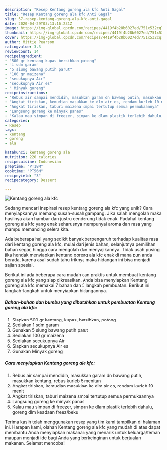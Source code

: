 ```yaml
---
description: "Resep Kentang goreng ala kfc Anti Gagal"
title: "Resep Kentang goreng ala kfc Anti Gagal"
slug: 57-resep-kentang-goreng-ala-kfc-anti-gagal
date: 2020-04-29T03:13:16.231Z
image: https://img-global.cpcdn.com/recipes/4419f4b28b6027ed/751x532cq70/kentang-goreng-ala-kfc-foto-resep-utama.jpg
thumbnail: https://img-global.cpcdn.com/recipes/4419f4b28b6027ed/751x532cq70/kentang-goreng-ala-kfc-foto-resep-utama.jpg
cover: https://img-global.cpcdn.com/recipes/4419f4b28b6027ed/751x532cq70/kentang-goreng-ala-kfc-foto-resep-utama.jpg
author: Mittie Pearson
ratingvalue: 3.3
reviewcount: 14
recipeingredient:
- "500 gr kentang kupas bersihkan potong"
- "1 sdm garam"
- "5 siung bawang putih parut"
- "100 gr maizena"
- "secukupnya Air"
- "secukupnya Air es"
- " Minyak goreng"
recipeinstructions:
- "Rebus air sampai mendidih, masukkan garam dn bawang putih, masukkan kentang, rebus kurleb 5 menitan"
- "Angkat tiriskan, kemudian masukkan ke dlm air es, rendam kurleb 10 menit"
- "Angkat tiriskan, taburi maizena smpai tertutup semua permukaannya"
- "Langsung goreng ke minyak panas"
- "Kalau mau simpan di freezer, simpan ke dlam plastik terlebih dahulu, goreng dlm keadaan freez/beku"
categories:
- Resep
tags:
- kentang
- goreng
- ala

katakunci: kentang goreng ala 
nutrition: 220 calories
recipecuisine: Indonesian
preptime: "PT18M"
cooktime: "PT56M"
recipeyield: "3"
recipecategory: Dessert

---
```



![Kentang goreng ala kfc](https://img-global.cpcdn.com/recipes/4419f4b28b6027ed/751x532cq70/kentang-goreng-ala-kfc-foto-resep-utama.jpg)

Sedang mencari inspirasi resep kentang goreng ala kfc yang unik? Cara menyiapkannya memang susah-susah gampang. Jika salah mengolah maka hasilnya akan hambar dan justru cenderung tidak enak. Padahal kentang goreng ala kfc yang enak seharusnya mempunyai aroma dan rasa yang mampu memancing selera kita.

Ada beberapa hal yang sedikit banyak berpengaruh terhadap kualitas rasa dari kentang goreng ala kfc, mulai dari jenis bahan, selanjutnya pemilihan bahan segar, hingga cara mengolah dan menyajikannya. Tidak usah pusing jika hendak menyiapkan kentang goreng ala kfc enak di mana pun anda berada, karena asal sudah tahu triknya maka hidangan ini bisa menjadi sajian spesial.




Berikut ini ada beberapa cara mudah dan praktis untuk membuat kentang goreng ala kfc yang siap dikreasikan. Anda bisa menyiapkan Kentang goreng ala kfc memakai 7 bahan dan 5 langkah pembuatan. Berikut ini langkah-langkah untuk menyiapkan hidangannya.

<!--inarticleads1-->

##### Bahan-bahan dan bumbu yang dibutuhkan untuk pembuatan Kentang goreng ala kfc:

1. Siapkan 500 gr kentang, kupas, bersihkan, potong
1. Sediakan 1 sdm garam
1. Gunakan 5 siung bawang putih parut
1. Sediakan 100 gr maizena
1. Sediakan secukupnya Air
1. Siapkan secukupnya Air es
1. Gunakan  Minyak goreng




<!--inarticleads2-->

##### Cara menyiapkan Kentang goreng ala kfc:

1. Rebus air sampai mendidih, masukkan garam dn bawang putih, masukkan kentang, rebus kurleb 5 menitan
1. Angkat tiriskan, kemudian masukkan ke dlm air es, rendam kurleb 10 menit
1. Angkat tiriskan, taburi maizena smpai tertutup semua permukaannya
1. Langsung goreng ke minyak panas
1. Kalau mau simpan di freezer, simpan ke dlam plastik terlebih dahulu, goreng dlm keadaan freez/beku




Terima kasih telah menggunakan resep yang tim kami tampilkan di halaman ini. Harapan kami, olahan Kentang goreng ala kfc yang mudah di atas dapat membantu Anda menyiapkan makanan yang menarik untuk keluarga/teman maupun menjadi ide bagi Anda yang berkeinginan untuk berjualan makanan. Selamat mencoba!

